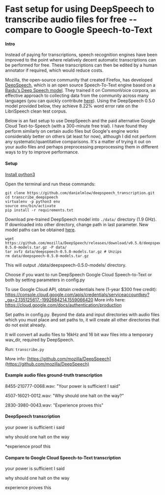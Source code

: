 # Fast setup for using DeepSpeech to transcribe audio files for free -- compare to Google Speech-to-Text

#### Intro

Instead of paying for transcriptions, speech recognition engines have been improved to the point where relatively decent automatic transcriptions can be performed for free. These transcriptions can then be edited by a human annotator if required, which would reduce costs.  

Mozilla, the open-source community that created Firefox, has developed [DeepSpeech](https://github.com/mozilla/DeepSpeech), which is an open source Speech-To-Text engine based on a [Baidu's Deep Speech model](https://arxiv.org/abs/1412.5567). They trained it on CommonVoice corpora, an effective approach to collecting data from the community across many languages (you can quickly contribute  [here](https://voice.mozilla.org/en)). Using the DeepSpeech 0.5.0 model provided below, they achieve 8.22% word error rate on the LibriSpeech clean test corpus. 

Below is an fast setup to use DeepSpeech and the paid alternative Google Cloud Text-to-Speech (with a 300-minute free trial). I have found they perform similarly on certain audio files but Google's engine works considerably better on others (at least for now), although I did not perform any systematic/quantitative comparisons. It's a matter of trying it out on your audio files and perhaps preprocessing preprocessing them in different ways to try to improve performance.  

#### Setup
[Install python3](https://realpython.com/installing-python/)

Open the terminal and run these commands:

```
git clone https://github.com/danielmlow/deepspeech_transcription.git
cd transcribe_deepspeech
virtualenv -p python3 env
source env/bin/activate
pip install -r requirements.txt
```
Download pre-trained DeepSpeech model into `./data/` directory (1.9 GHz). If downloaded into other directory, change path in last parameter. New model paths can be obtained [here](https://github.com/mozilla/DeepSpeech/releases). 

```
wget https://github.com/mozilla/DeepSpeech/releases/download/v0.5.0/deepspeech-0.5.0-models.tar.gz -P data/
tar xvfz data/deepspeech-0.5.0-models.tar.gz # Unzips
rm data/deepspeech-0.5.0-models.tar.gz
```

This will output ./data/deepspeech-0.5.0-models/ directory. 

Choose if you want to run DeepSpeech Google Cloud Speech-to-Text or both by setting parameters in config.py

To use Google Cloud API, obtain credentials here (1-year $300 free credit):
https://console.cloud.google.com/apis/credentials/serviceaccountkey?_ga=2.135125617.-1992684214.1559066420
More info here: 
https://cloud.google.com/docs/authentication/production

Set paths in config.py. Beyond the data and input directories with audio files which you must place and set paths to, it will create all other directories that do not exist already.

It will convert all audio files to 16kHz and 16 bit wav files into a temporary wav_dir, required by DeepSpeech. 


Run:
```transcribe.py```


More info:
[https://github.com/mozilla/DeepSpeech](https://github.com/mozilla/DeepSpeech)


#### Example audio files ground-truth transcription

8455-210777-0068.wav:   "Your power is sufficient I said"

4507-16021-0012.wav:     "Why should one halt on the way?"

2830-3980-0043.wav:       "Experience proves this"


#### DeepSpeech transcription
your power is sufficient i said

why should one halt on the way

*experience proof this

#### Compare to Google Cloud Speech-to-Text transcription
your power is sufficient I said

why should one halt on the way

experience proves this




